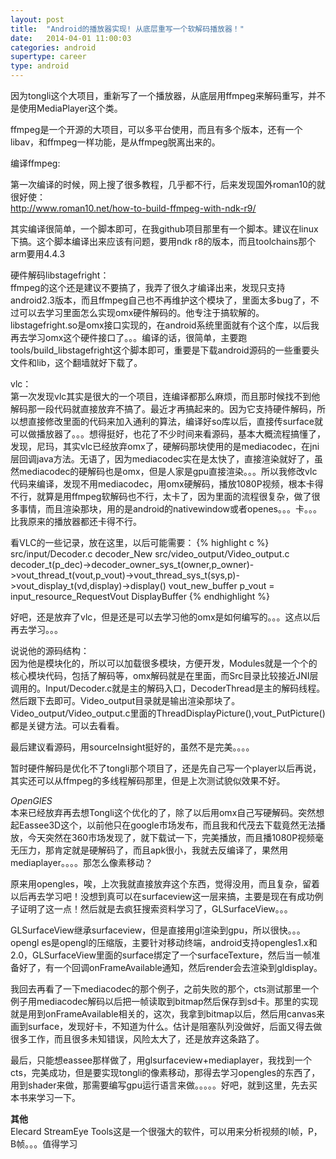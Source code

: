 ```yaml
---
layout: post
title:  "Android的播放器实现! 从底层重写一个软解码播放器！"
date:   2014-04-01 11:00:03
categories: android
supertype: career
type: android
---
```


因为tongli这个大项目，重新写了一个播放器，从底层用ffmpeg来解码重写，并不是使用MediaPlayer这个类。

ffmpeg是一个开源的大项目，可以多平台使用，而且有多个版本，还有一个libav，和ffmpeg一样功能，是从ffmpeg脱离出来的。


编译ffmpeg:

第一次编译的时候，网上搜了很多教程，几乎都不行，后来发现国外roman10的就很好使：  
http://www.roman10.net/how-to-build-ffmpeg-with-ndk-r9/

其实编译很简单，一个脚本即可，在我github项目那里有一个脚本。建议在linux下搞。这个脚本编译出来应该有问题，要用ndk r8的版本，而且toolchains那个arm要用4.4.3

硬件解码libstagefright：  
ffmpeg的这个还是建议不要搞了，我弄了很久才编译出来，发现只支持android2.3版本，而且ffmpeg自己也不再维护这个模块了，里面太多bug了，不过可以去学习里面怎么实现omx硬件解码的。他专注于搞软解的。libstagefright.so是omx接口实现的，在android系统里面就有个这个库，以后我再去学习omx这个硬件接口了。。。编译的话，很简单，主要跑tools/build_libstagefright这个脚本即可，重要是下载android源码的一些重要头文件和lib，这个翻墙就好下载了。

vlc：  
第一次发现vlc其实是很大的一个项目，连编译都那么麻烦，而且那时候找不到他解码那一段代码就直接放弃不搞了。最近才再搞起来的。因为它支持硬件解码，所以想直接修改里面的代码来加入通利的算法，编译好so库以后，直接传surface就可以做播放器了。。。想得挺好，也花了不少时间来看源码，基本大概流程搞懂了，发现，尼玛，其实vlc已经放弃omx了，硬解码那块使用的是mediacodec，在jni层回调java方法。无语了，因为mediacodec实在是太快了，直接渲染就好了，虽然mediacodec的硬解码也是omx，但是人家是gpu直接渲染。。。所以我修改vlc代码来编译，发现不用mediacodec，用omx硬解码，播放1080P视频，根本卡得不行，就算是用ffmpeg软解码也不行，太卡了，因为里面的流程很复杂，做了很多事情，而且渲染那块，用的是android的nativewindow或者openes。。。卡。。。比我原来的播放器都还卡得不行。

看VLC的一些记录，放在这里，以后可能需要：
{% highlight c %}
src/input/Decoder.c    decoder_New
src/video_output/Video_output.c
decoder_t(p_dec)->decoder_owner_sys_t(owner,p_owner)->vout_thread_t(vout,p_vout)->vout_thread_sys_t(sys,p)->vout_display_t(vd,display)->display()
vout_new_buffer
p_vout = input_resource_RequestVout
DisplayBuffer
{% endhighlight %}

好吧，还是放弃了vlc，但是还是可以去学习他的omx是如何编写的。。。这点以后再去学习。。。

说说他的源码结构：  
因为他是模块化的，所以可以加载很多模块，方便开发，Modules就是一个个的核心模块代码，包括了解码等，omx解码就是在里面，而Src目录比较接近JNI层调用的。Input/Decoder.c就是主的解码入口，DecoderThread是主的解码线程。然后跟下去即可。Video_output目录就是输出渲染那块了。Video_output/Video_output.c里面的ThreadDisplayPicture(),vout_PutPicture()都是关键方法。可以去看看。

最后建议看源码，用sourceInsight挺好的，虽然不是完美。。。。

暂时硬件解码是优化不了tongli那个项目了，还是先自己写一个player以后再说，其实还可以从ffmpeg的多线程解码那里，但是上次测试貌似效果不好。

*OpenGlES*  
本来已经放弃再去想Tongli这个优化的了，除了以后用omx自己写硬解码。突然想起Eassee3D这个，以前他只在google市场发布，而且我和代茂去下载竟然无法播放，今天突然在360市场发现了，就下载试一下，完美播放，而且播1080P视频毫无压力，那肯定就是硬解码了，而且apk很小，我就去反编译了，果然用mediaplayer。。。。那怎么像素移动？

原来用opengles，唉，上次我就直接放弃这个东西，觉得没用，而且复杂，留着以后再去学习吧！没想到真可以在surfaceview这一层来搞，主要是现在有成功例子证明了这一点！然后就是去疯狂搜索资料学习了，GLSurfaceView。。。

GLSurfaceView继承surfaceview，但是直接用gl渲染到gpu，所以很快。。。opengl es是opengl的压缩版，主要针对移动终端，android支持opengles1.x和2.0，GLSurfaceView里面的surface绑定了一个surfaceTexture，然后当一帧准备好了，有一个回调onFrameAvailable通知，然后render会去渲染到gldisplay。

我回去再看了一下mediacodec的那个例子，之前失败的那个，cts测试那里一个例子用mediacodec解码以后把一帧读取到bitmap然后保存到sd卡。那里的实现就是用到onFrameAvailable相关的，这次，我拿到bitmap以后，然后用canvas来画到surface，发现好卡，不知道为什么。估计是阻塞队列没做好，后面又得去做很多工作，而且很多未知错误，风险太大了，还是放弃这条路了。

最后，只能想eassee那样做了，用glsurfaceview+mediaplayer，我找到一个cts，完美成功，但是要实现tongli的像素移动，那得去学习opengles的东西了，用到shader来做，那需要编写gpu运行语言来做。。。。。好吧，就到这里，先去买本书来学习一下。


**其他**  
Elecard StreamEye Tools这是一个很强大的软件，可以用来分析视频的I帧，P，B帧。。。值得学习
